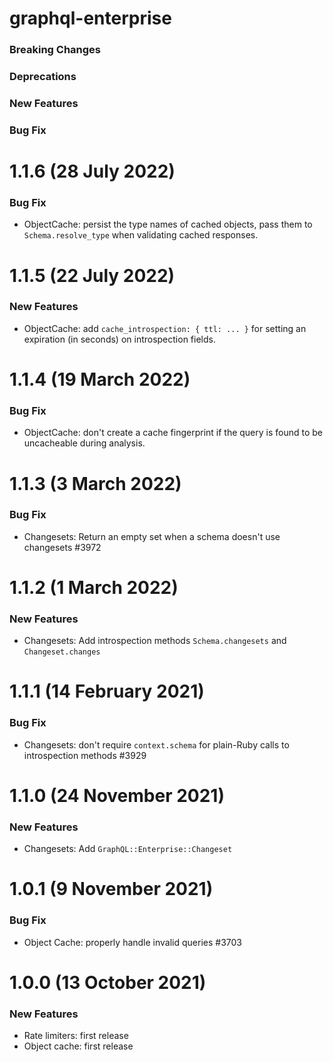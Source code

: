 # graphql-enterprise

### Breaking Changes

### Deprecations

### New Features

### Bug Fix

# 1.1.6 (28 July 2022)

### Bug Fix

- ObjectCache: persist the type names of cached objects, pass them to `Schema.resolve_type` when validating cached responses.

# 1.1.5 (22 July 2022)

### New Features

- ObjectCache: add `cache_introspection: { ttl: ... }` for setting an expiration (in seconds) on introspection fields.

# 1.1.4 (19 March 2022)

### Bug Fix

- ObjectCache: don't create a cache fingerprint if the query is found to be uncacheable during analysis.

# 1.1.3 (3 March 2022)

### Bug Fix

- Changesets: Return an empty set when a schema doesn't use changesets #3972

# 1.1.2 (1 March 2022)

### New Features

- Changesets: Add introspection methods `Schema.changesets` and `Changeset.changes`

# 1.1.1 (14 February 2021)

### Bug Fix

- Changesets: don't require `context.schema` for plain-Ruby calls to introspection methods #3929

# 1.1.0 (24 November 2021)

### New Features

- Changesets: Add `GraphQL::Enterprise::Changeset`

# 1.0.1 (9 November 2021)

### Bug Fix

- Object Cache: properly handle invalid queries #3703

# 1.0.0 (13 October 2021)

### New Features

- Rate limiters: first release
- Object cache: first release
